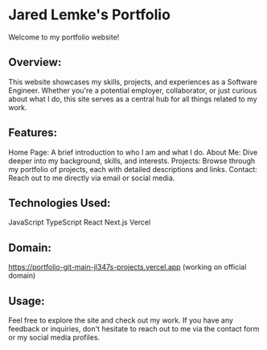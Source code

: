 # Jared Lemke's Portfolio

Welcome to my portfolio website!

## Overview:
This website showcases my skills, projects, and experiences as a Software Engineer. Whether you're a potential employer, collaborator, or just curious about what I do, this site serves as a central hub for all things related to my work.

## Features:
Home Page: A brief introduction to who I am and what I do.
About Me: Dive deeper into my background, skills, and interests.
Projects: Browse through my portfolio of projects, each with detailed descriptions and links.
Contact: Reach out to me directly via email or social media.

## Technologies Used:
JavaScript
TypeScript
React
Next.js
Vercel

## Domain:
https://portfolio-git-main-jl347s-projects.vercel.app (working on official domain)

## Usage:
Feel free to explore the site and check out my work. If you have any feedback or inquiries, don't hesitate to reach out to me via the contact form or my social media profiles.
